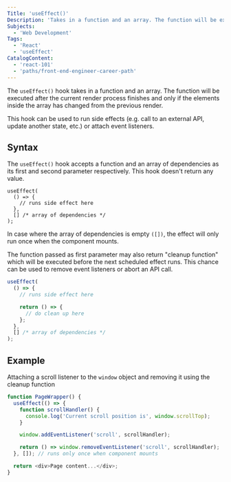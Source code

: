 ```yaml
---
Title: 'useEffect()'
Description: 'Takes in a function and an array. The function will be executed after the current render phase finishes and only if the elements inside the array has changed from the previous render.'
Subjects:
  - 'Web Development'
Tags:
  - 'React'
  - 'useEffect'
CatalogContent:
  - 'react-101'
  - 'paths/front-end-engineer-career-path'
---
```


The `useEffect()` hook takes in a function and an array. The function will be executed after the current render process finishes and only if the elements inside the array has changed from the previous render.

This hook can be used to run side effects (e.g. call to an external API, update another state, etc.) or attach event listeners.

## Syntax

The `useEffect()` hook accepts a function and an array of dependencies as its first and second parameter respectively. This hook doesn't return any value.

```pseudo
useEffect(
  () => {
    // runs side effect here
  },
  [] /* array of dependencies */
);
```

In case where the array of dependencies is empty `([])`, the effect will only run once when the component mounts.

The function passed as first parameter may also return "cleanup function" which will be executed before the next scheduled effect runs. This chance can be used to remove event listeners or abort an API call.

```jsx
useEffect(
  () => {
    // runs side effect here

    return () => {
      // do clean up here
    };
  },
  [] /* array of dependencies */
);
```

## Example

Attaching a scroll listener to the `window` object and removing it using the cleanup function

```js
function PageWrapper() {
  useEffect(() => {
    function scrollHandler() {
      console.log('Current scroll position is', window.scrollTop);
    }

    window.addEventListener('scroll', scrollHandler);

    return () => window.removeEventListener('scroll', scrollHandler);
  }, []); // runs only once when component mounts

  return <div>Page content...</div>;
}
```
